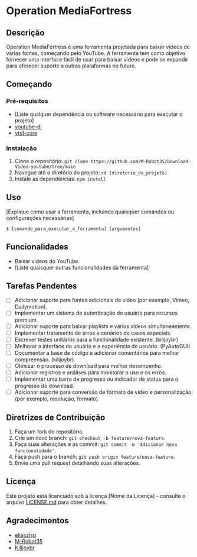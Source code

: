# Operation MediaFortress

## Descrição

Operation MediaFortress é uma ferramenta projetada para baixar vídeos de várias fontes, começando pelo YouTube. A ferramenta tem como objetivo fornecer uma interface fácil de usar para baixar vídeos e pode se expandir para oferecer suporte a outras plataformas no futuro.

## Começando

### Pré-requisitos

- [Liste qualquer dependência ou software necessário para executar o projeto]
- [youtube-dl](https://www.npmjs.com/package/youtube-dl)
- [ytdl-core](https://www.npmjs.com/package/ytdl-core)
  
### Instalação

1. Clone o repositório: `git clone https://github.com/M-Robot35/Download-Video-youtube/tree/main`
2. Navegue até o diretório do projeto: `cd [diretorio_do_projeto]`
3. Instale as dependências: `npm install`

## Uso

[Explique como usar a ferramenta, incluindo quaisquer comandos ou configurações necessárias]

```
$ [comando_para_executar_a_ferramenta] [argumentos]
```

## Funcionalidades

- Baixar vídeos do YouTube.
- [Liste quaisquer outras funcionalidades da ferramenta]

## Tarefas Pendentes

- [ ] Adicionar suporte para fontes adicionais de vídeo (por exemplo, Vimeo, Dailymotion).
- [ ] Implementar um sistema de autenticação do usuário para recursos premium.
- [ ] Adicionar suporte para baixar playlists e vários vídeos simultaneamente.
- [ ] Implementar tratamento de erros e cenários de casos especiais.
- [ ] Escrever testes unitários para a funcionalidade existente. (killjoybr)
- [ ] Melhorar a interface do usuário e a experiência do usuário. (PyAutoGUI)
- [ ] Documentar a base de código e adicionar comentários para melhor compreensão. (killjoybr)
- [ ] Otimizar o processo de download para melhor desempenho.
- [ ] Adicionar registros e análises para monitorar o uso e os erros.
- [ ] Implementar uma barra de progresso ou indicador de status para o progresso do download.
- [ ] Adicionar suporte para conversão de formato de vídeo e personalização (por exemplo, resolução, formato).

## Diretrizes de Contribuição

1. Faça um fork do repositório.
2. Crie um novo branch: `git checkout -b feature/nova-feature`.
3. Faça suas alterações e as commit: `git commit -m 'Adicionar nova funcionalidade'`.
4. Faça push para o branch: `git push origin feature/nova-feature`.
5. Envie uma pull request detalhando suas alterações.

## Licença

Este projeto está licenciado sob a licença [Nome da Licença] - consulte o arquivo [LICENSE.md](LICENSE.md) para obter detalhes.

## Agradecimentos
- [eliaszlsp](https://github.com/eliaszlsp)
- [M-Robot35](https://github.com/M-Robot35)
- [Killjoybr](https://github.com/Killjoybr)
